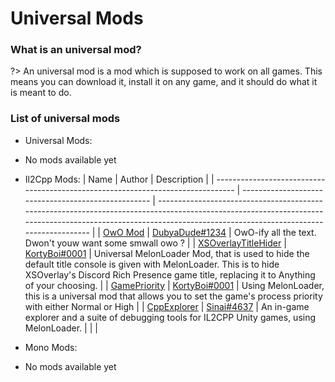 # Universal Mods

### What is an universal mod?

?> An universal mod is a mod which is supposed to work on all games. This means you can download it, install it on any game, and it should do what it is meant to do.

### List of universal mods
- Universal Mods:
 - No mods available yet
- Il2Cpp Mods:
| Name                                                                            | Author                                              | Description                                                                                                                                                                                                   |
| ------------------------------------------------------------------------------- | --------------------------------------------------- | ------------------------------------------------------------------------------------------------------------------------------------------------------------------------------------------------------------- |
| [OwO Mod](https://github.com/DubyaDude/OwO-Mod/releases)                        | [DubyaDude#1234](https://github.com/DubyaDude)      | OwO-ify all the text. Dwon't youw want some smwall owo ?                                                                                                                                                      |
| [XSOverlayTitleHider](https://github.com/KortyBoi/XSOverlayTitleHider/releases) | [KortyBoi#0001](https://github.com/KortyBoi)        | Universal MelonLoader Mod, that is used to hide the default title console is given with MelonLoader. This is to hide XSOverlay's Discord Rich Presence game title, replacing it to Anything of your choosing. |
| [GamePriority](https://github.com/KortyBoi/GamePriority/releases)               | [KortyBoi#0001](https://github.com/KortyBoi)        | Using MelonLoader, this is a universal mod that allows you to set the game's process priority with either Normal or High                                                                                      |
| [CppExplorer](https://github.com/sinai-dev/CppExplorer/releases)           | [Sinai#4637](https://github.com/sinai-dev) | An in-game explorer and a suite of debugging tools for IL2CPP Unity games, using MelonLoader.                                                                                                                 |  |  |

- Mono Mods:
 - No mods available yet
